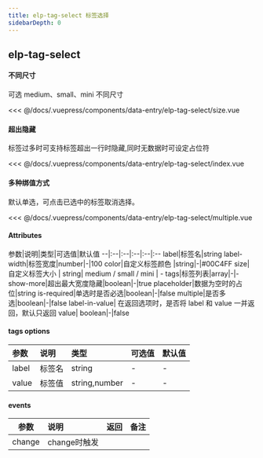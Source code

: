 ```yaml
---
title: elp-tag-select 标签选择
sidebarDepth: 0
---
```


## elp-tag-select


#### 不同尺寸
可选 medium、small、mini 不同尺寸

<code-card compName="docs-tag-select-size">
<<< @/docs/.vuepress/components/data-entry/elp-tag-select/size.vue
</code-card>


#### 超出隐藏
标签过多时可支持标签超出一行时隐藏,同时无数据时可设定占位符

<code-card compName="docs-tag-select">
<<< @/docs/.vuepress/components/data-entry/elp-tag-select/index.vue
</code-card>

#### 多种绑值方式
默认单选，可点击已选中的标签取消选择。

<code-card compName="docs-tag-select-multiple">
<<< @/docs/.vuepress/components/data-entry/elp-tag-select/multiple.vue
</code-card>

#### Attributes
参数|说明|类型|可选值|默认值
--|:--|:--|:--|:--|:--
label|标签名|string
label-width|标签宽度|number|-|100
color|自定义标签颜色  |string|-|#00C4FF
size| 自定义标签大小 | string| medium / small / mini | -
tags|标签列表|array|-|-
show-more|超出最大宽度隐藏|boolean|-|true
placeholder|数据为空时的占位|string
is-required|单选时是否必选|boolean|-|false
multiple|是否多选|boolean|-|false
label-in-value|	在返回选项时，是否将 label 和 value 一并返回，默认只返回 value| boolean|-|false

#### tags options
参数|说明|类型|可选值|默认值
:--|:--|:--|:--|:--
label|标签名|string|-|-
value|标签值|string,number|-|-


#### events
参数|说明|返回|备注
--|:--|:--|:--
change|change时触发
